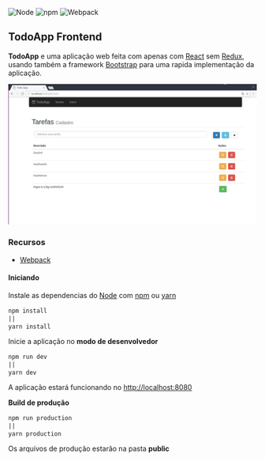 ![Node](https://img.shields.io/badge/node-7.9.0-green.svg?style=flat) ![npm](https://img.shields.io/badge/npm-4.2.0-green.svg?style=flat) ![Webpack](https://img.shields.io/badge/Webpack-1.14.0-green.svg?style=flat)

## TodoApp Frontend

**TodoApp** e uma aplicação web feita com apenas com [React](https://facebook.github.io/react/) sem [Redux](http://redux.js.org/), usando também a framework [Bootstrap](http://getbootstrap.com/getting-started/) para uma rapida implementação da aplicação.

![alt text](https://github.com/augusto-santos/exerciceReact/blob/master/documenta%C3%A7%C3%A3o/img/TodoApp.jpg "TodoApp")

### Recursos
+ [Webpack](https://webpack.js.org/)

#### Iniciando
  Instale as dependencias do [Node](https://nodejs.org/) com [npm](https://www.npmjs.com/) ou [yarn](https://yarnpkg.com/)
```
npm install
||
yarn install
```


  Inicie a aplicação no **modo de desenvolvedor**
```
npm run dev
||
yarn dev
```
  A aplicação estará funcionando no [http://localhost:8080](http://localhost:8080)

  **Build de produção**
```
npm run production
||
yarn production
```
  Os arquivos de produção estarão na pasta __public__
